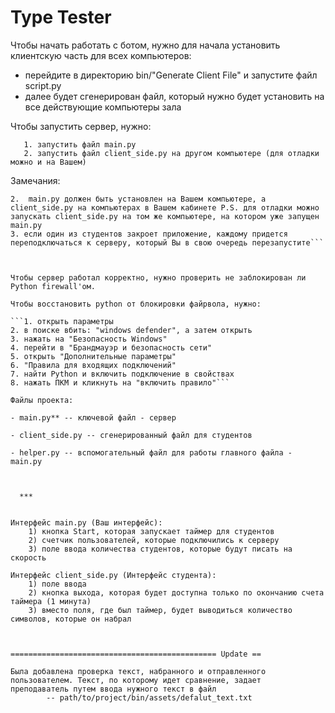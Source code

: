 Type Tester
========

Чтобы начать работать с ботом, нужно для начала установить клиентскую часть для всех компьютеров:

   - перейдите в директорию bin/"Generate Client File" и запустите файл script.py
   - далее будет сгенерирован файл, который нужно будет установить на все действующие компьютеры зала

Чтобы запустить сервер, нужно:

       1. запустить файл main.py 
       2. запустить файл client_side.py на другом компьютере (для отладки можно и на Вашем)

Замечания: 

```1. клиентская и серверная части должны запускаться в одной локальной сети
2.  main.py должен быть установлен на Вашем компьютере, а client_side.py на компьютерах в Вашем кабинете P.S. для отладки можно запускать client_side.py на том же компьютере, на котором уже запущен main.py
3. если один из студентов закроет приложение, каждому придется переподключаться к серверу, который Вы в свою очередь перезапустите```



Чтобы сервер работал корректно, нужно проверить не заблокирован ли Python firewall'ом.

Чтобы восстановить python от блокировки файрвола, нужно:

```1. открыть параметры
2. в поиске вбить: "windows defender", а затем открыть
3. нажать на "Безопасность Windows"
4. перейти в "Брандмауэр и безопасность сети"
5. открыть "Дополнительные параметры"
6. "Правила для входящих подключений"
7. найти Python и включить подключение в свойствах
8. нажать ПКМ и кликнуть на "включить правило"```

Файлы проекта:

- main.py** -- ключевой файл - сервер

- client_side.py -- сгенерированный файл для студентов

- helper.py -- вспомогательный файл для работы главного файла - main.py

  

  ***


Интерфейс main.py (Ваш интерфейс):
    1) кнопка Start, которая запускает таймер для студентов
    2) счетчик пользователей, которые подключились к серверу
    3) поле ввода количества студентов, которые будут писать на скорость

Интерфейс client_side.py (Интерфейс студента):
    1) поле ввода
    2) кнопка выхода, которая будет доступна только по окончанию счета таймера (1 минута)
    3) вместо поля, где был таймер, будет выводиться количество символов, которые он набрал



============================================== Update ==

Была добавлена проверка текст, набранного и отправленного пользователем. Текст, по которому идет сравнение, задает
преподаватель путем ввода нужного текст в файл
        -- path/to/project/bin/assets/defalut_text.txt
